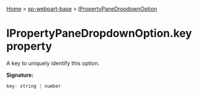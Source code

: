 <!-- docId=sp-webpart-base.ipropertypanedropdownoption.key -->

[Home](./index.md) &gt; [sp-webpart-base](./sp-webpart-base.md) &gt; [IPropertyPaneDropdownOption](./sp-webpart-base.ipropertypanedropdownoption.md)

# IPropertyPaneDropdownOption.key property

A key to uniquely identify this option.

**Signature:**
```javascript
key: string | number
```

